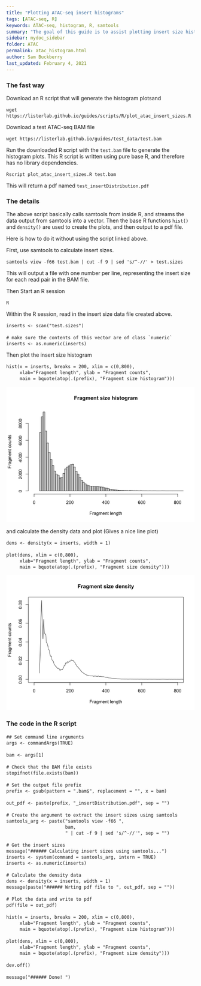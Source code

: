 ```yaml
---
title: "Plotting ATAC-seq insert histograms"
tags: [ATAC-seq, R]
keywords: ATAC-seq, histogram, R, samtools
summary: "The goal of this guide is to assist plotting insert size histograms of from aligned ATAC-seq data for the purposes of quality control."
sidebar: mydoc_sidebar
folder: ATAC
permalink: atac_histogram.html
author: Sam Buckberry
last_updated: February 4, 2021
---
```


### The fast way

Download an R script that will generate the histogram plotsand
```
wget https://listerlab.github.io/guides/scripts/R/plot_atac_insert_sizes.R
```

Download a test ATAC-seq BAM file
```
wget https://listerlab.github.io/guides/test_data/test.bam
```

Run the downloaded R script with the `test.bam` file to generate the histogram plots. This R script is written using pure base R, and therefore has no library dependencies. 
```
Rscript plot_atac_insert_sizes.R test.bam
```

This will return a pdf named `test_insertDistribution.pdf`

### The details

The above script basically calls samtools from inside R, and streams the data output from samtools into a vector. Then the base R functions `hist()` and `density()` are used to create the plots, and then output to a pdf file.

Here is how to do it without using the script linked above.

First, use samtools to calculate insert sizes. 
```
samtools view -f66 test.bam | cut -f 9 | sed 's/^-//' > test.sizes
```
This will output a file with one number per line, representing the insert size for each read pair in the BAM file. 

Then Start an R session
```
R
```

Within the R session, read in the insert size data file created above.
```{r}
inserts <- scan("test.sizes")

# make sure the contents of this vector are of class `numeric`
inserts <- as.numeric(inserts)
```


Then plot the insert size histogram
```{r}
hist(x = inserts, breaks = 200, xlim = c(0,800),
     xlab="Fragment length", ylab = "Fragment counts",
     main = bquote(atop(.(prefix), "Fragment size histogram")))
```

![](images/atac_histogram.png)

and calculate the density data and plot (Gives a nice line plot)
```{r}
dens <- density(x = inserts, width = 1)

plot(dens, xlim = c(0,800),
     xlab="Fragment length", ylab = "Fragment counts",
     main = bquote(atop(.(prefix), "Fragment size density")))
```
![](images/atac_density.png)


### The code in the R script

```{r}
## Set command line arguments
args <- commandArgs(TRUE)

bam <- args[1]

# Check that the BAM file exists
stopifnot(file.exists(bam))

# Set the output file prefix
prefix <- gsub(pattern = ".bam$", replacement = "", x = bam)

out_pdf <- paste(prefix, "_insertDistribution.pdf", sep = "")

# Create the argument to extract the insert sizes using samtools
samtools_arg <- paste("samtools view -f66 ",
                      bam,
                      " | cut -f 9 | sed 's/^-//'", sep = "")

# Get the insert sizes
message("###### Calculating insert sizes using samtools...")
inserts <- system(command = samtools_arg, intern = TRUE)
inserts <- as.numeric(inserts)

# Calculate the density data
dens <- density(x = inserts, width = 1)
message(paste("###### Wrting pdf file to ", out_pdf, sep = ""))

# Plot the data and write to pdf 
pdf(file = out_pdf)

hist(x = inserts, breaks = 200, xlim = c(0,800),
     xlab="Fragment length", ylab = "Fragment counts",
     main = bquote(atop(.(prefix), "Fragment size histogram")))

plot(dens, xlim = c(0,800),
     xlab="Fragment length", ylab = "Fragment counts",
     main = bquote(atop(.(prefix), "Fragment size density")))

dev.off()

message("###### Done! ")
```
